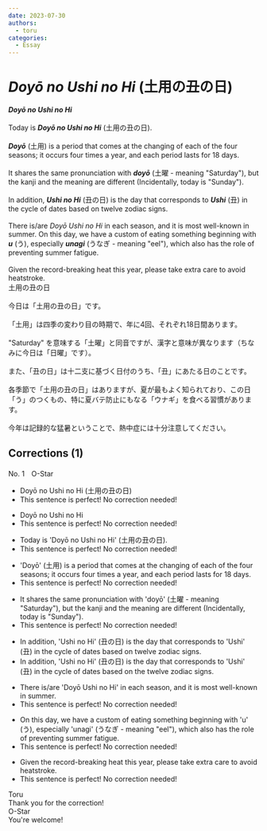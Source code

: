```yaml
---
date: 2023-07-30
authors:
  - toru
categories:
  - Essay
---
```


<h1 id="subject_show"><strong><em>Doyō no Ushi no Hi</strong></em> (土用の丑の日)</h1>
<div class="date" hidden>Jul 30, 2023 12:04</div>
<div id="post"><div id="body_show_ori">
<strong><em>Doyō no Ushi no Hi</strong></em><br/><br/>Today is <strong><em>Doyō no Ushi no Hi</em></strong> (土用の丑の日).<br/><br/><strong><em>Doyō</em></strong> (土用) is a period that comes at the changing of each of the four seasons; it occurs four times a year, and each period lasts for 18 days.<br/><br/>It shares the same pronunciation with <strong><em>doyō</em></strong> (土曜 - meaning "Saturday"), but the kanji and the meaning are different (Incidentally, today is "Sunday").<br/><br/>In addition, <strong><em>Ushi no Hi</em></strong> (丑の日) is the day that corresponds to <strong><em>Ushi</em></strong> (丑) in the cycle of dates based on twelve zodiac signs.<br/><br/>There is/are <em>Doyō Ushi no Hi</em> in each season, and it is most well-known in summer. On this day, we have a custom of eating something beginning with <strong><em>u</em></strong> (う), especially <strong><em>unagi</em></strong> (うなぎ - meaning "eel"), which also has the role of preventing summer fatigue.<br/><br/>Given the record-breaking heat this year, please take extra care to avoid heatstroke.
</div></div>

<!-- more -->

<div id="post_ja"><div id="body_show_mo">
土用の丑の日<br/><br/>今日は「土用の丑の日」です。<br/><br/>「土用」は四季の変わり目の時期で、年に4回、それぞれ18日間あります。<br/><br/>"Saturday" を意味する「土曜」と同音ですが、漢字と意味が異なります（ちなみに今日は「日曜」です）。<br/><br/>また、「丑の日」は十二支に基づく日付のうち、「丑」にあたる日のことです。<br/><br/>各季節で「土用の丑の日」はありますが、夏が最もよく知られており、この日「う」のつくもの、特に夏バテ防止にもなる「ウナギ」を食べる習慣があります。<br/><br/>今年は記録的な猛暑ということで、熱中症には十分注意してください。
</div></div>

## Corrections (1)
<div id="block"><div class="first_name"> No. 1　<span class="just_name">O-Star</span></div><div id="block2">
<ul class="correction_field">
<li class="incorrect">Doyō no Ushi no Hi (土用の丑の日)</li>
<li class="corrected perfect">This sentence is perfect! No correction needed!</li>
</ul>
<ul class="correction_field">
<li class="incorrect">Doyō no Ushi no Hi</li>
<li class="corrected perfect">This sentence is perfect! No correction needed!</li>
</ul>
<ul class="correction_field">
<li class="incorrect">Today is 'Doyō no Ushi no Hi' (土用の丑の日).</li>
<li class="corrected perfect">This sentence is perfect! No correction needed!</li>
</ul>
<ul class="correction_field">
<li class="incorrect">'Doyō' (土用) is a period that comes at the changing of each of the four seasons; it occurs four times a year, and each period lasts for 18 days.</li>
<li class="corrected perfect">This sentence is perfect! No correction needed!</li>
</ul>
<ul class="correction_field">
<li class="incorrect">It shares the same pronunciation with 'doyō' (土曜 - meaning "Saturday"), but the kanji and the meaning are different (Incidentally, today is "Sunday").</li>
<li class="corrected perfect">This sentence is perfect! No correction needed!</li>
</ul>
<ul class="correction_field">
<li class="incorrect">In addition, 'Ushi no Hi' (丑の日) is the day that corresponds to 'Ushi' (丑) in the cycle of dates based on twelve zodiac signs.</li>
<li class="corrected correct">
In addition, 'Ushi no Hi' (丑の日) is the day that corresponds to 'Ushi' (丑) in the cycle of dates based on<span class="f_bold"> the</span> twelve zodiac signs.
</li>
</ul>
<ul class="correction_field">
<li class="incorrect">There is/are 'Doyō Ushi no Hi' in each season, and it is most well-known in summer.</li>
<li class="corrected perfect">This sentence is perfect! No correction needed!</li>
</ul>
<ul class="correction_field">
<li class="incorrect">On this day, we have a custom of eating something beginning with 'u' (う), especially 'unagi' (うなぎ - meaning "eel"), which also has the role of preventing summer fatigue.</li>
<li class="corrected perfect">This sentence is perfect! No correction needed!</li>
</ul>
<ul class="correction_field">
<li class="incorrect">Given the record-breaking heat this year, please take extra care to avoid heatstroke.</li>
<li class="corrected perfect">This sentence is perfect! No correction needed!</li>
</ul>
</div><div class="name"><span class="just_name">Toru</span><br>
Thank you for the correction!
</div>
<div class="name"><span class="just_name">O-Star</span><br>
You're welcome!
</div>
</div>
